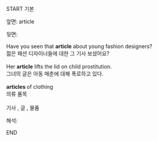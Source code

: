 START
기본

앞면:
article


뒷면:
<div>Have you seen that <b>article</b> about young fashion designers? </div><div>젊은 패션 디자이너들에 대한 그 기사 보셨어요?</div><div><br></div><div><div>Her <strong>article</strong> lifts the lid on child prostitution. </div><div><div>그녀의 글은 아동 매춘에 대해 폭로하고 있다.</div></div></div><div><br></div><div><div><b>articles </b>of clothing </div><div>의류 품목</div></div><div><br></div><div>기사 , <span>글</span> , 물품</div>


해석:
<!--ID: 1746614453454-->
END